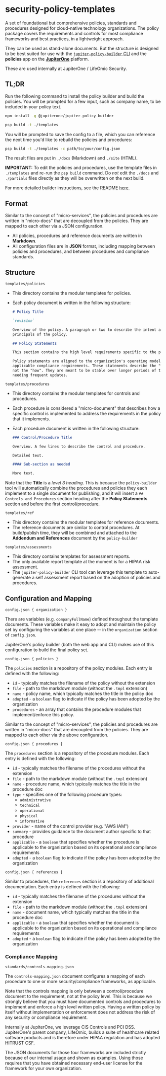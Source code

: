 # security-policy-templates

A set of foundational but comprehensive policies, standards and procedures
designed for cloud-native technology organizations. The policy package covers
the requirements and controls for most compliance frameworks and best practices,
in a lightweight approach.

They can be used as stand-alone documents. But the structure is designed to be
best suited for use with the [`jupiter-policy-builder` CLI][builder] and the
**policies** app on the **[JupiterOne][j1]** platform.

These are used internally at JupiterOne / LifeOmic Security.

[j1]: https://jupiterone.com/features/policy-builder/
[builder]: https://github.com/JupiterOne/jupiter-policy-builder

## TL;DR

Run the following command to install the policy builder and build the policies.
You will be prompted for a few input, such as company name, to be included in
your policy text.

```bash
npm install -g @jupiterone/jupiter-policy-builder

psp build -t ./templates
```

You will be prompted to save the config to a file, which you can reference the
next time you'd like to rebuild the policies and procedures:

```bash
psp build -t ./templates -c path/to/your/config.json
```

The result files are put in `./docs` (Markdown) and `./site` (HTML).

**IMPORTANT:** To edit the policies and procedures, use the template files in
`./templates` and re-run the `psp build` command. Do _not_ edit the `./docs` and
`./partials` files directly as they will be overwritten on the next build.

For more detailed builder instructions, see the README [here][builder].

## Format

Similar to the concept of "micro-services", the policies and procedures are
written in "micro-docs" that are decoupled from the policies. They are mapped
to each other via a JSON configuration.

- All policies, procedures and reference documents are written in **Markdown**.
- All configuration files are in **JSON** format, including mapping between
  policies and procedures, and between procedures and compliance standards.

## Structure

`templates/policies`

- This directory contains the modular templates for policies.
- Each policy document is written in the following structure:

  ```markdown
  # Policy Title

  `revision`

  Overview of the policy. A paragraph or two to describe the intent and
  principals of the policy.

  ## Policy Statements

  This section contains the high level requirements specific to the policy.
  
  Policy statements are aligned to the organization's operating model and
  applicable compliance requirements. These statements describe the "what" but
  not the "how". They are meant to be stable over longer periods of time without
  needing frequent updates.
  ```

`templates/procedures`

- This directory contains the modular templates for controls and procedures.
- Each procedure is considered a "micro-document" that describes how a specific
  control is implemented to address the requirements in the policy that it
  implements.
- Each procedure document is written in the following structure:

  ```markdown
  ### Control/Procedure Title

  Overview. A few lines to describe the control and procedure.

  Detailed text.

  #### Sub-section as needed

  More text.
  ```

Note that the **Title** is a _level 3 heading_. This is because the
`policy-builder` tool will automatically combine the procedures and policies
they each implement to a single document for publishing, and it will insert a
`## Controls and Procedures` section heading after the **Policy Statements**
section and before the first control/procedure.

`templates/ref`

- This directory contains the modular templates for reference documents.
- The reference documents are similar to control procedures. At build/publish
  time, they will be combined and attached to the **Addendum and References**
  document by the `policy-builder`

`templates/assessments`

- This directory contains templates for assessment reports.
- The only available report template at the moment is for a HIPAA risk assessment.
- The `jupiter-policy-builder` CLI tool can leverage this template to
  auto-generate a self assessment report based on the adoption of policies and
  procedures.

## Configuration and Mapping

`config.json { organization }`

There are variables (e.g. `companyFullName`) defined throughout the template
documents. These variables make it easy to adopt and maintain the policy set by
configuring the variables at one place -- in the `organization` section of
`config.json`.

JupiterOne's policy builder (both the web app and CLI) makes use of this
configuration to build the final policy set.

`config.json { policies }`

The `policies` section is a repository of the policy modules. Each entry is
defined with the following:

- `id` - typically matches the filename of the policy without the extension
- `file` - path to the markdown module (without the `.tmpl` extension)
- `name` - policy name, which typically matches the title in the policy doc
- `adopted` - a `boolean` flag to indicate if the policy has been adopted by the
  organization
- `procedures` - an array that contains the procedure modules that
  implement/enforce this policy.

Similar to the concept of "micro-services", the policies and procedures are
written in "micro-docs" that are decoupled from the policies. They are mapped
to each other via the above configuration.

`config.json { procedures }`

The `procedures` section is a repository of the procedure modules. Each entry is
defined with the following:

- `id` - typically matches the filename of the procedures without the extension
- `file` - path to the markdown module (without the `.tmpl` extension)
- `name` - procedure name, which typically matches the title in the procedure doc
- `type` - specifies one of the following procedure types:
  - `administrative`
  - `technical`
  - `operational`
  - `physical`
  - `informative`
- `provider` - name of the control provider (e.g. "AWS IAM")
- `summary` - provides guidance to the document author specific to that procedure
- `applicable` - a `boolean` that specifies whether the procedure is applicable
  to the organization based on its operational and compliance requirements
- `adopted` - a `boolean` flag to indicate if the policy has been adopted by the
  organization

`config.json { references }`

Similar to procedures, the `references` section is a repository of additional
documentation. Each entry is defined with the following:

- `id` - typically matches the filename of the procedures without the extension
- `file` - path to the markdown module (without the `.tmpl` extension)
- `name` - document name, which typically matches the title in the procedure doc
- `applicable` - a `boolean` that specifies whether the document is applicable
  to the organization based on its operational and compliance requirements
- `adopted` - a `boolean` flag to indicate if the policy has been adopted by the
  organization

### Compliance Mapping

`standards/controls-mapping.json`

The `controls-mapping.json` document configures a mapping of each procedure to
one or more security/compliance frameworks, as applicable.

Note that the controls mapping is only between a control/procedure document to
the requirement, not at the policy level. This is because we strongly believe
that you must have documented controls and procedures to implement and enforce a
high level written policy. Having a written policy by itself without 
implementation or enforcement does not address the risk of any security
or compliance requirement.

Internally at JupiterOne, we leverage CIS Controls and PCI DSS. JupiterOne's
parent company, LifeOmic, builds a suite of healthcare related software products
and is therefore under HIPAA regulation and has adopted HITRUST CSF.

The JSON documents for those four frameworks are included strictly because of
our internal usage and shown as examples. Using those requires that you have
obtained necessary end-user license for the framework for your own organization.

